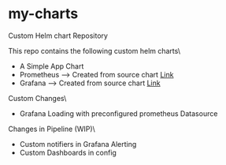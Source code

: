 # my-charts
Custom Helm chart Repository

This repo contains the following custom helm charts\
* A Simple App Chart
* Prometheus --> Created from source chart [Link](https://github.com/prometheus-community/helm-charts)
* Grafana --> Created from source chart [Link](https://github.com/grafana/helm-charts)

Custom Changes\
* Grafana Loading with preconfigured prometheus Datasource

Changes in Pipeline (WIP)\
* Custom notifiers in Grafana Alerting
* Custom Dashboards in config
